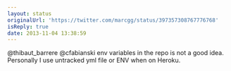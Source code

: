 ```yaml
---
layout: status
originalUrl: 'https://twitter.com/marcgg/status/397357308767776768'
isReply: true
date: 2013-11-04 13:38:59
---
```


@thibaut_barrere @cfabianski env variables in the repo is not a good idea. Personally I use  untracked yml file or ENV when on Heroku.
